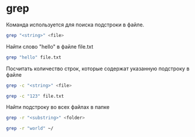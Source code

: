 # grep
Команда используется для поиска подстроки в файле.
```bash
grep "<string>" <file>
```

Найти слово "hello" в файле file.txt
```bash
grep "hello" file.txt
```

Посчитать количество строк, которые содержат указанную подстроку в файле
```bash
grep -c "<string>" <file>
```

```bash
grep -c "123" file.txt
```

Найти подстроку во всех файлах в папке
```bash
grep -r "<substring>" <folder>
```

```bash
grep -r "world" ~/
```
